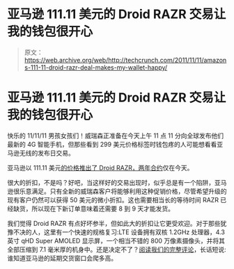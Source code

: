 # 亚马逊 111.11 美元的 Droid RAZR 交易让我的钱包很开心 

> 原文：<https://web.archive.org/web/http://techcrunch.com/2011/11/11/amazons-111-11-droid-razr-deal-makes-my-wallet-happy/>

# 亚马逊 111.11 美元的 Droid RAZR 交易让我的钱包很开心

快乐的 11/11/11 男孩女孩们！威瑞森正准备在今天上午 11 点 11 分向全球发布他们最新的 4G 智能手机，但那些看到 299 美元价格标签时钱包疼的人可能想看看亚马逊无线的发布日交易。

亚马逊以 111.11 美元[的价格推出了 Droid RAZR，两年合约](https://web.archive.org/web/20230204234337/http://wireless.amazon.com/Motorola-RAZR-Android-Verizon-Wireless/dp/B0061OQJTK/ref=sh_br_ph_1?ie=UTF8&transaction=INDIVIDUAL_NEW&sr=1-1-entd&qid=1321018359932)仅在今天。

很大的折扣，不是吗？好吧，当这样好的交易出现时，似乎总是有一个陷阱，亚马逊很乐意满足。只有全新的威瑞森客户将能够利用这种促销价格，尽管希望升级的现有客户仍然可以获得 50 美元的微小折扣。这也需要相当长的等待时间 RAZR 已经缺货，所以现在下新订单意味着还需要 8 到 9 天才能发货。

我们觉得 Droid RAZR 有点好坏参半，但如此大的折扣让它更受欢迎。对于那些犹豫不决的人，这里有一个快速的规格复习:LTE 设备拥有双核 1.2GHz 处理器，4.3 英寸 qHD Super AMOLED 显示屏，一个相当不错的 800 万像素摄像头，并将其全部压缩到 7.1 毫米厚的机身中。还是决定不了？[阅读我们的完整评论](https://web.archive.org/web/20230204234337/https://techcrunch.com/2011/11/07/motorola-droid-razr-review-so-close-yet-so-far/)，长话短说:谁知道亚马逊的延期交货窗口会爬多高。